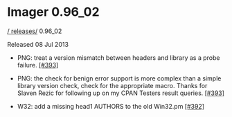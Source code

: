 # Imager 0.96_02

[ / ](..) [releases/](./) 0.96_02

Released 08 Jul 2013

 - PNG: treat a version mismatch between headers and library as a probe failure. [[#393]](https://github.com/tonycoz/imager/issues/393)

 - PNG: the check for benign error support is more complex than a simple library version check, check for the appropriate macro. Thanks for Slaven Rezic for following up on my CPAN Testers result queries. [[#393]](https://github.com/tonycoz/imager/issues/393)

 - W32: add a missing head1 AUTHORS to the old Win32.pm [[#392]](https://github.com/tonycoz/imager/issues/392)